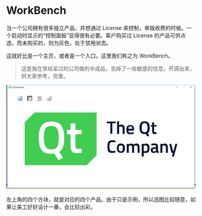 # WorkBench

当一个公司拥有很多独立产品，并想通过 License 来控制，单独收费的时候。一个启动时显示的“控制面板”显得很有必要。客户购买过 License 的产品可供点选，而未购买的，则为灰色，处于禁用状态。

这就好比是一个主页，或者是一个入口。这里我们称之为 WorkBench。

> 这是我在曾经呆过的公司做的半成品，去掉了一些敏感的信息，开源出来，供大家参考，完善。

![Demo](Demo.png)

左上角的四个方块，就是对应的四个产品。由于只是示例，所以选图比较随意，如果让美工好好设计一番，会比较出彩。